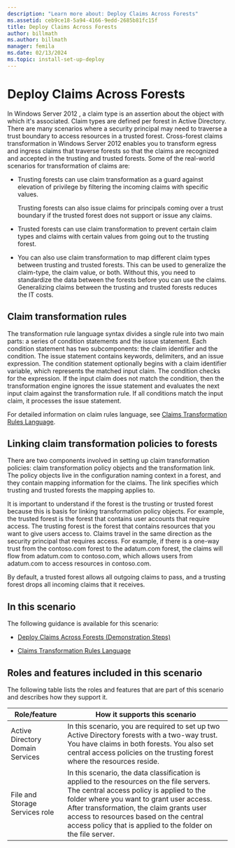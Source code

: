 ```yaml
---
description: "Learn more about: Deploy Claims Across Forests"
ms.assetid: ceb9ce18-5a94-4166-9edd-2685b81fc15f
title: Deploy Claims Across Forests
author: billmath
ms.author: billmath
manager: femila
ms.date: 02/13/2024
ms.topic: install-set-up-deploy
---
```


# Deploy Claims Across Forests

In  Windows Server 2012 , a claim type is an assertion about the object with which it's associated. Claim types are defined per forest in Active Directory. There are many scenarios where a security principal may need to traverse a trust boundary to access resources in a trusted forest. Cross-forest claims transformation in  Windows Server 2012  enables you to transform egress and ingress claims that traverse forests so that the claims are recognized and accepted in the trusting and trusted forests. Some of the real-world scenarios for transformation of claims are:

-   Trusting forests can use claim transformation as a guard against elevation of privilege by filtering the incoming claims with specific values.

    Trusting forests can also issue claims for principals coming over a trust boundary if the trusted forest does not support or issue any claims.

-   Trusted forests can use claim transformation to prevent certain claim types and claims with certain values from going out to the trusting forest.

-   You can also use claim transformation to map different claim types between trusting and trusted forests. This can be used to generalize the claim-type, the claim value, or both. Without this, you need to standardize the data between the forests before you can use the claims. Generalizing claims between the trusting and trusted forests reduces the IT costs.

## Claim transformation rules
The transformation rule language syntax divides a single rule into two main parts: a series of condition statements and the issue statement. Each condition statement has two subcomponents: the claim identifier and the condition. The issue statement contains keywords, delimiters, and an issue expression. The condition statement optionally begins with a claim identifier variable, which represents the matched input claim. The condition checks for the expression. If the input claim does not match the condition, then the transformation engine ignores the issue statement and evaluates the next input claim against the transformation rule. If all conditions match the input claim, it processes the issue statement.

For detailed information on claim rules language, see [Claims Transformation Rules Language](Claims-Transformation-Rules-Language.md).

## Linking claim transformation policies to forests
There are two components involved in setting up claim transformation policies: claim transformation policy objects and the transformation link. The policy objects live in the configuration naming context in a forest, and they contain mapping information for the claims. The link specifies which trusting and trusted forests the mapping applies to.

It is important to understand if the forest is the trusting or trusted forest because this is basis for linking transformation policy objects. For example, the trusted forest is the forest that contains user accounts that require access. The trusting forest is the forest that contains resources that you want to give users access to. Claims travel in the same direction as the security principal that requires access. For example, if there is a one-way trust from the contoso.com forest to the adatum.com forest, the claims will flow from adatum.com to contoso.com, which allows users from adatum.com to access resources in contoso.com.

By default, a trusted forest allows all outgoing claims to pass, and a trusting forest drops all incoming claims that it receives.

## In this scenario
The following guidance is available for this scenario:

-   [Deploy Claims Across Forests &#40;Demonstration Steps&#41;](Deploy-Claims-Across-Forests--Demonstration-Steps-.md)

-   [Claims Transformation Rules Language](Claims-Transformation-Rules-Language.md)

## <a name="BKMK_NEW"></a>Roles and features included in this scenario
The following table lists the roles and features that are part of this scenario and describes how they support it.

|Role/feature|How it supports this scenario|
|-----------------|---------------------------------|
|Active Directory Domain Services|In this scenario, you are required to set up two Active Directory forests with a two-way trust. You have claims in both forests. You also set central access policies on the trusting forest where the resources reside.|
|File and Storage Services role|In this scenario, the data classification is applied to the resources on the file servers. The central access policy is applied to the folder where you want to grant user access. After transformation, the claim grants user access to resources based on the central access policy that is applied to the folder on the file server.|



